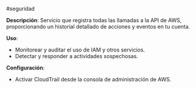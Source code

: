 #seguridad 

**Descripción**: Servicio que registra todas las llamadas a la API de AWS, proporcionando un historial detallado de acciones y eventos en tu cuenta.

**Uso**:

- Monitorear y auditar el uso de IAM y otros servicios.
- Detectar y responder a actividades sospechosas.

**Configuración**:

- Activar CloudTrail desde la consola de administración de AWS.

